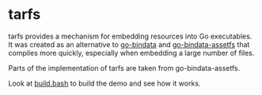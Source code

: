 tarfs
=====

tarfs provides a mechanism for embedding resources into Go executables. It was
created as an alternative to [go-bindata](https://github.com/jteeuwen/go-bindata)
and [go-bindata-assetfs](https://github.com/elazarl/go-bindata-assetfs) that
compiles more quickly, especially when embedding a large number of files.

Parts of the implementation of tarfs are taken from go-bindata-assetfs.

Look at [build.bash](tree/master/demo/build.bash) to build the demo and see
how it works.